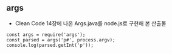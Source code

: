 ## args
- Clean Code 14장에 나온 Args.java를 node.js로 구현해 본 산출물
```
const args = require('args');
const parsed = args('p#', process.argv);
console.log(parsed.getInt('p'));
```